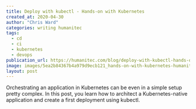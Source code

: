```yaml
---
title: Deploy with kubectl - Hands-on with Kubernetes
created_at: 2020-04-30
author: "Chris Ward"
categories: writing humanitec
tags: 
  - cd
  - ci
  - kubernetes
  - devops
publication_url: https://humanitec.com/blog/deploy-with-kubectl-hands-on-with-kubernetes
image: images/5ea2b84367b4a979d9ecb121_hands-on-with-kubernetes-humanitec-p-2000.png
layout: post
---
```

Orchestrating an application in Kubernetes can be even in a simple setup pretty complex. In this post, you learn how to architect a Kubernetes-native application and create a first deployment using kubectl.